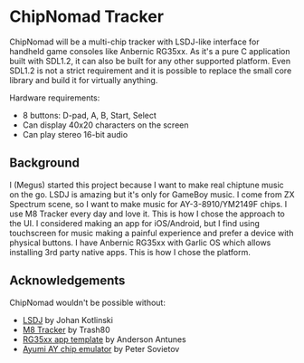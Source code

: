 # ChipNomad Tracker

ChipNomad will be a multi-chip tracker with LSDJ-like interface for handheld game consoles like Anbernic RG35xx.
As it's a pure C application built with SDL1.2, it can also be built for any other supported platform. Even SDL1.2
is not a strict requirement and it is possible to replace the small core library and build it for virtually anything.

Hardware requirements:

- 8 buttons: D-pad, A, B, Start, Select
- Can display 40x20 characters on the screen
- Can play stereo 16-bit audio

## Background

I (Megus) started this project because I want to make real chiptune music on the go. LSDJ is amazing but it's only
for GameBoy music. I come from ZX Spectrum scene, so I want to make music for AY-3-8910/YM2149F chips. I use M8 Tracker
every day and love it. This is how I chose the approach to the UI. I considered making an app for iOS/Android, but I find
using touchscreen for music making a painful experience and prefer a device with physical buttons.
I have Anbernic RG35xx with Garlic OS which allows installing 3rd party native apps. This is how I chose the platform.

## Acknowledgements

ChipNomad wouldn't be possible without:

- [LSDJ](https://www.littlesounddj.com/lsd/index.php) by Johan Kotlinski
- [M8 Tracker](https://dirtywave.com) by Trash80
- [RG35xx app template](https://github.com/anderson-/simplegfx) by Anderson Antunes
- [Ayumi AY chip emulator](https://github.com/true-grue/ayumi) by Peter Sovietov
